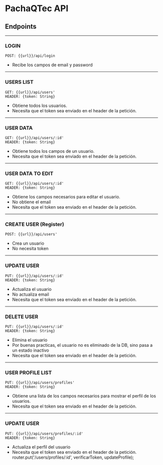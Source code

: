 # PachaQTec API
## Endpoints
---
### LOGIN
    POST: {{url}}/api/login

- Recibe los campos de email y password


---

### USERS LIST
    GET: {{url}}/api/users'
    HEADER: {token: String}

- Obtiene todos los usuarios.
- Necesita que el token sea enviado en el header de la petición.

---

### USER DATA
    GET: {{url}}/api/users/:id'
    HEADER: {token: String}

- Obtiene todos los campos de un usuario.
- Necesita que el token sea enviado en el header de la petición.

---


### USER DATA TO EDIT
    GET: {{url}}/api/users/:id'
    HEADER: {token: String}

- Obtiene los campos necesarios para editar el usuario.
- No obtiene el email
- Necesita que el token sea enviado en el header de la petición.

---


### CREATE USER (Register)
    POST: {{url}}/api/users'
- Crea un usuario
- No necesita token


---


### UPDATE USER
    PUT: {{url}}/api/users/:id'
    HEADER: {token: String}

- Actualiza el usuario
- No actualiza email
- Necesita que el token sea enviado en el header de la petición.


---


### DELETE USER
    PUT: {{url}}/api/users/:id'
    HEADER: {token: String}

- Elimina el usuario
- Por buenas practicas, el usuario no es eliminado de la DB, sino pasa a un estado inactivo
- Necesita que el token sea enviado en el header de la petición.


---


### USER PROFILE LIST
    PUT: {{url}}/api/users/profiles'
    HEADER: {token: String}

- Obtiene una lista de los campos necesarios para mostrar el perfil de los usuarios.
- Necesita que el token sea enviado en el header de la petición.


---


### UPDATE USER
    PUT: {{url}}/api/users/profiles/:id'
    HEADER: {token: String}

- Actualiza el perfil del usuario
- Necesita que el token sea enviado en el header de la petición.
router.put('/users/profiles/:id', verificarToken, updateProfile);